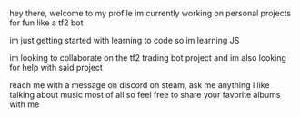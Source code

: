 hey there, welcome to my profile
im currently working on personal projects for fun like a tf2 bot

im just getting started with learning to code so im learning JS

im looking to collaborate on the tf2 trading bot project and im also looking for help with said project

reach me with a message on discord on steam, ask me anything
i like talking about music most of all so feel free to share your favorite albums with me
